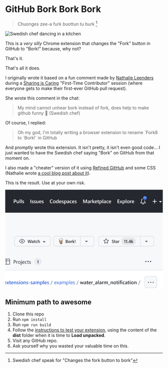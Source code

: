 # GitHub Bork Bork Bork

> Chuonges zee-a furk buottun tu burk [^1]

[^1]: Swedish chef speak for "Changes the fork button to bork"


![Swedish chef dancing in a kitchen](https://media3.giphy.com/media/YmMwqVCtyxFRe/giphy.gif?cid=ecf05e47br1ym49ystiwgc7sipvmnwuw2ju23jhuunq26owl&rid=giphy.gif&ct=g)

This is a *very silly* Chrome extension that changes the "Fork" button in GitHub to "Bork!" because, why not?

That's it.

That's all it does.

I originally wrote it based on a fun comment made by [Nathalie Leenders](http://www.nathalieleenders.com/) during a [Sharing is Caring](https://pnp.github.io/sharing-is-caring/) "First-Time Contributor" session (where everyone gets to make their first-ever GitHub pull request).

She wrote this comment in the chat:

> My mind cannot unhear bork instead of fork, does help to make github funny 🤭 (Swedish chef)

Of course, I replied:

> Oh my god, I'm totally writing a browser extension to rename \`Fork8 to \`Bork!\` in GitHub

And promptly wrote this extension. It isn't pretty, it isn't even good code... I just wanted to have the Swedish chef saying "Bork" on GitHub from that moment on.

I also made a "cheater" version of it using [Refined GitHub](https://github.com/refined-github/refined-github) and some CSS (Nathalie wrote [a cool blog post about it](http://www.nathalieleenders.com/Blog/index.php/;focus=STRATP_com_cm4all_wdn_Flatpress_42136159&path=?x=entry:entry230113-092810#C_STRATP_com_cm4all_wdn_Flatpress_42136159__-anchor)).

This is the result. Use at your own risk.

![Extension in action](assets/preview.png)

## Minimum path to awesome

1. Clone this repo
1. Run `npm install`
1. Run `npm run build`
1. Follow the [instructions to test your extension](https://support.google.com/chrome/a/answer/2714278?hl=en), using the content of the **dist** folder when it is time to **Load unpacked**.
1. Visit any GitHub repo.
1. Ask yourself why you wasted your valuable time on this.
